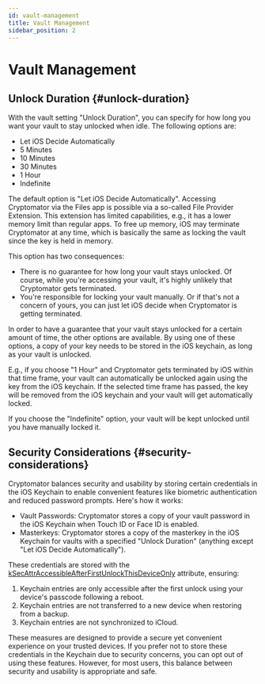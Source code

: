 ```yaml
---
id: vault-management
title: Vault Management
sidebar_position: 2
---
```


# Vault Management

## Unlock Duration {#unlock-duration}

With the vault setting "Unlock Duration", you can specify for how long you want your vault to stay unlocked when idle. The following options are:

* Let iOS Decide Automatically
* 5 Minutes
* 10 Minutes
* 30 Minutes
* 1 Hour
* Indefinite

The default option is "Let iOS Decide Automatically". Accessing Cryptomator via the Files app is possible via a so-called File Provider Extension. This extension has limited capabilities, e.g., it has a lower memory limit than regular apps. To free up memory, iOS may terminate Cryptomator at any time, which is basically the same as locking the vault since the key is held in memory.

This option has two consequences:

* There is no guarantee for how long your vault stays unlocked. Of course, while you're accessing your vault, it's highly unlikely that Cryptomator gets terminated.
* You're responsible for locking your vault manually. Or if that's not a concern of yours, you can just let iOS decide when Cryptomator is getting terminated.

In order to have a guarantee that your vault stays unlocked for a certain amount of time, the other options are available. By using one of these options, a copy of your key needs to be stored in the iOS keychain, as long as your vault is unlocked.

E.g., if you choose "1 Hour" and Cryptomator gets terminated by iOS within that time frame, your vault can automatically be unlocked again using the key from the iOS keychain. If the selected time frame has passed, the key will be removed from the iOS keychain and your vault will get automatically locked.

If you choose the "Indefinite" option, your vault will be kept unlocked until you have manually locked it.

## Security Considerations {#security-considerations}

Cryptomator balances security and usability by storing certain credentials in the iOS Keychain to enable convenient features like biometric authentication and reduced password prompts. Here's how it works:

* Vault Passwords: Cryptomator stores a copy of your vault password in the iOS Keychain when Touch ID or Face ID is enabled.
* Masterkeys: Cryptomator stores a copy of the masterkey in the iOS Keychain for vaults with a specified "Unlock Duration" (anything except "Let iOS Decide Automatically").

These credentials are stored with the [kSecAttrAccessibleAfterFirstUnlockThisDeviceOnly](https://developer.apple.com/documentation/security/ksecattraccessibleafterfirstunlockthisdeviceonly) attribute, ensuring:

1. Keychain entries are only accessible after the first unlock using your device's passcode following a reboot.
2. Keychain entries are not transferred to a new device when restoring from a backup.
3. Keychain entries are not synchronized to iCloud.

These measures are designed to provide a secure yet convenient experience on your trusted devices. If you prefer not to store these credentials in the Keychain due to security concerns, you can opt out of using these features. However, for most users, this balance between security and usability is appropriate and safe.
